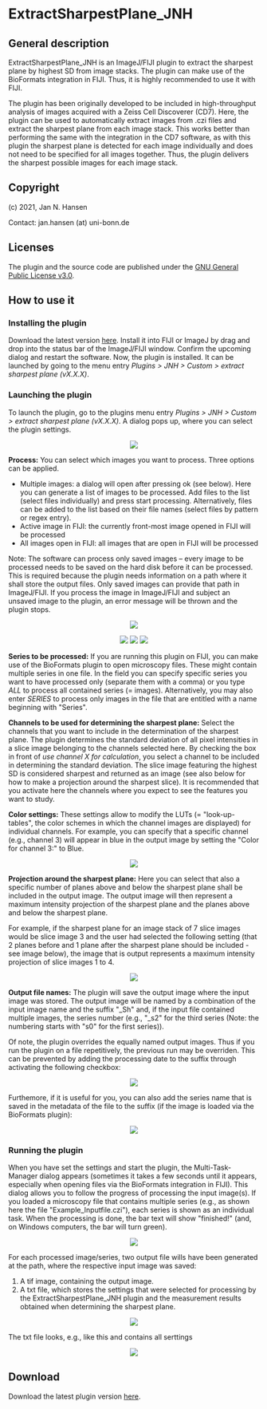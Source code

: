 # ExtractSharpestPlane_JNH
## General description
ExtractSharpestPlane_JNH is an ImageJ/FIJI plugin to extract the sharpest plane by highest SD from image stacks. The plugin can make use of the BioFormats integration in FIJI. Thus, it is highly recommended to use it with FIJI.

The plugin has been originally developed to be included in high-throughput analysis of images acquired with a Zeiss Cell Discoverer (CD7). Here, the plugin can be used to automatically extract images from .czi files and extract the sharpest plane from each image stack. This works better than performing the same with the integration in the CD7 software, as with this plugin the sharpest plane is detected for each image individually and does not need to be specified for all images together. Thus, the plugin delivers the sharpest possible images for each image stack.

## Copyright
(c) 2021, Jan N. Hansen

Contact: jan.hansen (at) uni-bonn.de

## Licenses
The plugin and the source code are published under the [GNU General Public License v3.0](https://github.com/hansenjn/ExtractSharpestPlane_JNH/blob/master/LICENSE).

## How to use it
### Installing the plugin
Download the latest version [here](https://github.com/hansenjn/ExtractSharpestPlane_JNH/releases/). Install it into FIJI or ImageJ by drag and drop into the status bar of the ImageJ/FIJI window. Confirm the upcoming dialog and restart the software. Now, the plugin is installed. It can be launched by going to the menu entry _Plugins > JNH > Custom > extract sharpest plane (vX.X.X)_.

### Launching the plugin
To launch the plugin, go to the plugins menu entry _Plugins > JNH > Custom > extract sharpest plane (vX.X.X)_. A dialog pops up, where you can select the plugin settings.

<p align="center">
   <img src="https://user-images.githubusercontent.com/27991883/140383641-f0f83970-efae-4be9-bede-9002aa448637.png">
</p>

**Process:** You can select which images you want to process. Three options can be applied.
  - Multiple images: a dialog will open after pressing ok (see below). Here you can generate a list of images to be processed. Add files to the list (select files individually) and press start processing. Alternatively, files can be added to the list based on their file names (select files by pattern or regex entry).
  - Active image in FIJI: the currently front-most image opened in FIJI will be processed
  - All images open in FIJI: all images that are open in FIJI will be processed


Note: The software can process only saved images – every image to be processed needs to be saved on the hard disk before it can be processed. This is required because the plugin needs information on a path where it shall store the output files. Only saved images can provide that path in ImageJ/FIJI. If you process the image in ImageJ/FIJI and subject an unsaved image to the plugin, an error message will be thrown and the plugin stops.


<p align="center">
   <img src="https://user-images.githubusercontent.com/27991883/140375269-f5b18b17-37e2-420c-a57a-38cef3d5edfe.png">
</p>

<p align="center">
   <img src="https://user-images.githubusercontent.com/27991883/140384450-2712facf-397d-4aab-8f93-cf56b03844e3.png">
   <img src="https://user-images.githubusercontent.com/27991883/140390291-0e82a21f-4106-48f3-b2d5-1d5547baed65.png">
   <img src="https://user-images.githubusercontent.com/27991883/140390294-92ea9969-ed04-4156-a95a-3309e53f8c01.png">
</p>

**Series to be processed:** If you are running this plugin on FIJI, you can make use of the BioFormats plugin to open microscopy files. These might contain multiple series in one file. In the field you can specify specific series you want to have processed only (separate them with a comma) or you type *ALL* to process all contained series (= images). Alternatively, you may also enter *SERIES* to process only images in the file that are entitled with a name beginning with "Series".

**Channels to be used for determining the sharpest plane:** Select the channels that you want to include in the determination of the sharpest plane. The plugin determines the standard deviation of all pixel intensities in a slice image belonging to the channels selected here. By checking the box in front of *use channel X for calculation*, you select a channel to be included in determining the standard deviation. The slice image featuring the highest SD is considered sharpest and returned as an image (see also below for how to make a projection around the sharpest slice). It is recommended that you activate here the channels where you expect to see the features you want to study.

**Color settings:** These settings allow to modify the LUTs (= "look-up-tables", the color schemes in which the channel images are displayed) for individual channels. For example, you can specify that a specific channel (e.g., channel 3) will appear in blue in the output image by setting the "Color for channel 3:" to Blue.

<p align="center">
   <img src="https://user-images.githubusercontent.com/27991883/140384212-16e7945d-5512-4d3f-a4b4-d726bca7efc3.png">
</p>

**Projection around the sharpest plane:**
Here you can select that also a specific number of planes above and below the sharpest plane shall be included in the output image. The output image will then represent a maximum intensity projection of the sharpest plane and the planes above and below the sharpest plane. 

For example, if the sharpest plane for an image stack of 7 slice images would be slice image 3 and the user had selected the following setting (that 2 planes before and 1 plane after the sharpest plane should be included - see image below), the image that is output represents a maximum intensity projection of slice images 1 to 4.

<p align="center">
   <img src="https://user-images.githubusercontent.com/27991883/140385528-8a57e579-47be-4826-a22e-a5ca16db21b4.png">
</p>

**Output file names:** 
The plugin will save the output image where the input image was stored. The output image will be named by a combination of the input image name and the suffix "\_Sh" and, if the input file contained multiple images, the series number (e.g., "\_s2" for the third series (Note: the numbering starts with "s0" for the first series)). 

Of note, the plugin overrides the equally named output images. Thus if you run the plugin on a file repetitively, the previous run may be overriden. This can be prevented by adding the processing date to the suffix through activating the following checkbox:
<p align="center">
   <img src="https://user-images.githubusercontent.com/27991883/140386996-107dd54e-33db-4fea-9071-6d4186807908.png">
</p>

Furthemore, if it is useful for you, you can also add the series name that is saved in the metadata of the file to the suffix (if the image is loaded via the BioFormats plugin):
<p align="center">
   <img src="https://user-images.githubusercontent.com/27991883/140387004-7958fa9a-0afb-4419-881e-653e8b29d9e9.png">
</p>

### Running the plugin
When you have set the settings and start the plugin, the Multi-Task-Manager dialog appears (sometimes it takes a few seconds until it appears, especially when opening files via the BioFormats integration in FIJI). This dialog allows you to follow the progress of processing the input image(s). If you loaded a microscopy file that contains multiple series (e.g., as shown here the file "Example_Inputfile.czi"), each series is shown as an individual task. When the processing is done, the bar text will show "finished!" (and, on Windows computers, the bar will turn green).

<p align="center">
   <img src="https://user-images.githubusercontent.com/27991883/140389233-522e46f2-293f-4e3d-99be-5d706e97be3e.png">
</p>

For each processed image/series, two output file wills have been generated at the path, where the respective input image was saved:
1. A tif image, containing the output image.
2. A txt file, which stores the settings that were selected for processing by the ExtractSharpestPlane_JNH plugin and the measurement results obtained when determining the sharpest plane.

<p align="center">
   <img src="https://user-images.githubusercontent.com/27991883/140389453-ac18ad89-0509-4171-9dd9-b62e7868a885.png">
</p>

The txt file looks, e.g., like this and contains all serttings

<p align="center">
   <img src="https://user-images.githubusercontent.com/27991883/140389760-6d3521df-18b0-482e-b2bd-764ba0486c2d.png">
</p>

## Download
Download the latest plugin version [here](https://github.com/hansenjn/ExtractSharpestPlane_JNH/releases/).
